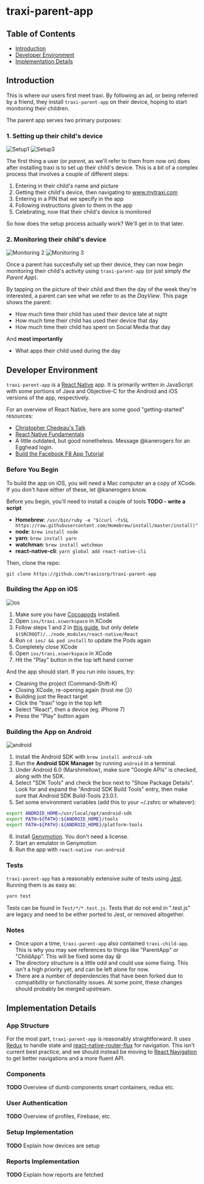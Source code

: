 # traxi-parent-app

## Table of Contents

- [Introduction](#introduction)
- [Developer Environment](#developer-environment)
- [Implementation Details](#implementation-details)

## Introduction

This is where our users first meet traxi. By following an ad, or being referred by a friend, they install `traxi-parent-app` on their device, hoping to start monitoring their children.

The parent app serves two primary purposes:

### 1. Setting up their child's device

![Setup1](https://github.com/traxicorp/traxi-parent-app/blob/master/Artwork/setup1.png?raw=true)
![Setup3](https://github.com/traxicorp/traxi-parent-app/blob/master/Artwork/setup3.png?raw=true)

The first thing a user (or *parent*, as we'll refer to them from now on) does after installing traxi is to set up their child's device. This is a bit of a complex process that involves a couple of different steps:

1. Entering in their child's name and picture
2. Getting their child's device, then navigating to www.mytraxi.com
3. Entering in a PIN that we specify in the app
4. Following instructions given to them in the app
5. Celebrating, now that their child's device is monitored

So how does the setup process actually work? We'll get in to that later.

### 2. Monitoring their child's device

![Monitoring 2](https://github.com/traxicorp/traxi-parent-app/blob/master/Artwork/monitoring2.png?raw=true)
![Monitoring 3](https://github.com/traxicorp/traxi-parent-app/blob/master/Artwork/monitoring3.png?raw=true)


Once a parent has succesfully set up their device, they can now begin monitoring their child's activity using `traxi-parent-app` (or just simply *the Parent App*).

By tapping on the picture of their child and then the day of the week they're interested, a parent can see what we refer to as the *DayView*. This page shows the parent:

- How much time their child has used their device late at night
- How much time their child has used their device that day
- How much time their child has spent on Social Media that day

And **most importantly**

- What apps their child used during the day

## Developer Environment

`traxi-parent-app` is a [React Native](https://facebook.github.io/react-native/) app. It is primarily written in JavaScript with some portions of Java and Objective-C for the Android and iOS versions of the app, respectively.

For an overview of React Native, here are some good "getting-started" resources:

- [Christopher Chedeau's Talk](https://www.youtube.com/watch?v=7rDsRXj9-cU)
- [React Native Fundamentals](https://egghead.io/courses/react-native-fundamentals)
 - A little outdated, but good nonetheless. Message @kanerogers for an Egghead login.
- [Build the Facebook F8 App Tutorial](http://makeitopen.com/tutorials/building-the-f8-app/planning/)

### Before You Begin

To build the app on iOS, you will need a Mac computer an a copy of XCode. If you don't have either of these, let @kanerogers know.

Before you begin, you'll need to install a couple of tools **TODO - write a script**

- **Homebrew**: `/usr/bin/ruby -e "$(curl -fsSL https://raw.githubusercontent.com/Homebrew/install/master/install)"`
- **node**: `brew install node`
- **yarn**: `brew install yarn`
- **watchman**: `brew install watchman`
- **react-native-cli**: `yarn global add react-native-cli`

Then, clone the repo:

`git clone https://github.com/traxicorp/traxi-parent-app`

### Building the App on iOS

![ios](http://vignette2.wikia.nocookie.net/logopedia/images/6/63/IOS_logo_2012.png/revision/latest?cb=20160329193433)

1. Make sure you have [Cocoapods](https://cocoapods.org/) installed.
2. Open `ios/traxi.xcworkspace` in XCode
3. Follow steps 1 and 2 in [this guide](http://imgur.com/a/KUOQC), but only delete `$(SRCROOT)/../node_modules/react-native/React`
4. Run `cd ios/ && pod install` to update the Pods again
5. Completely close XCode
6. Open `ios/traxi.xcworkspace` in XCode
7. Hit the "Play" button in the top left hand corner

And the app should start. If you run into issues, try:

- Cleaning the project (Command-Shift-K)
- Closing XCode, re-opening again (trust me :smirk:)
- Building just the React target
 - Click the "traxi" logo in the top left
 - Select "React", then a device (eg. iPhone 7)
 - Press the "Play" button again

### Building the App on Android

![android](http://files.softicons.com/download/computer-icons/android-smartphones-icons-by-abhi-aravind/png/256x256/Android%20Logo.png)

1. Install the Android SDK with `brew install android-sdk`
2. Run the **Android SDK Manager** by running `android` in a terminal.
3. Under Android 6.0 (Marshmellow), make sure "Google APIs" is checked, along with the SDK.
4. Select "SDK Tools" and check the box next to "Show Package Details". Look for and expand the "Android SDK Build Tools" entry, then make sure that Android SDK Build-Tools 23.0.1.
5. Set some environment variables (add this to your ~/.zshrc or whatever):
```bash
export ANDROID_HOME=/usr/local/opt/android-sdk
export PATH=${PATH}:${ANDROID_HOME}/tools
export PATH=${PATH}:${ANDROID_HOME}/platform-tools
```
6. Install [Genymotion](https://www.genymotion.com/). You don't need a license.
7. Start an emulator in Genymotion
8. Run the app with `react-native run-android`


### Tests

`traxi-parent-app` has a reasonably extensive suite of tests using [Jest](http://facebook.github.io/jest/). Running them is as easy as:

```bash
yarn test
```

Tests can be found in `Test/*/*.test.js`. Tests that do not end in ".test.js" are legacy and need to be either ported to Jest, or removed altogether.

### Notes

- Once upon a time, `traxi-parent-app` also contained `traxi-child-app`. This is why you may see references to things like "ParentApp" or "ChildApp". This will be fixed some day :laughing:
- The directory structure is a little odd and could use some fixing. This isn't a high priority yet, and can be left alone for now.
- There are a number of dependencies that have been forked due to compatibility or functionality issues. At some point, these changes should probably be merged upstream.

## Implementation Details

### App Structure
For the most part, `traxi-parent-app` is reasonably straightforward. It uses [Redux](http://redux.js.org/docs/introduction/)
to handle state and [react-native-router-flux](https://github.com/aksonov/react-native-router-flux) for navigation. This isn't current best practice, and we should instead be moving to [React Navigation](https://reactnavigation.org/docs/intro/) to get better navigations and a more fluent API.

### Components
**TODO** Overview of dumb components smart containers, redux etc.

### User Authentication
**TODO** Overview of profiles, Firebase, etc.

### Setup Implementation
**TODO** Explain how devices are setup

### Reports Implementation
**TODO** Explain how reports are fetched
